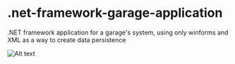 # .net-framework-garage-application
.NET framework application for a garage's system, using only winforms and XML as a way to create data persistence

![Alt text](relative/path/to/log-in.jpg?raw=true "Log in screen")
